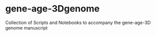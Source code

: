 # gene-age-3Dgenome
Collection of Scripts and Notebooks to accompany the gene-age-3D genome manuscript
